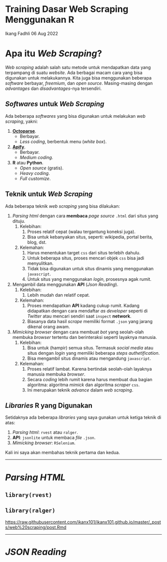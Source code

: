 Training Dasar Web Scraping Menggunakan R
================
Ikang Fadhli
06 Aug 2022

# Apa itu *Web Scraping*?

*Web scraping* adalah salah satu metode untuk mendapatkan data yang
terpampang di suatu *website*. Ada berbagai macam cara yang bisa
digunakan untuk melakukannya. Kita juga bisa menggunakan beberapa
*software* berbayar, *freemium*, dan *open source*. Masing-masing dengan
*advantages* dan *disadvantages*-nya tersendiri.

## *Softwares* untuk *Web Scraping*

Ada beberapa *softwares* yang bisa digunakan untuk melakukan *web
scraping*, yakni:

1.  [**Octoparse**](https://www.octoparse.com/).
    -   Berbayar.
    -   *Less coding*, berbentuk menu (*white box*).
2.  [**Apify**](https://apify.com/).
    -   Berbayar.
    -   *Medium coding*.
3.  **R** atau **Python**.
    -   *Open source* (gratis).
    -   *Heavy coding*.
    -   *Full customize*.

## Teknik untuk *Web Scraping*

Ada beberapa teknik *web scraping* yang bisa dilakukan:

1.  *Parsing html* dengan cara **membaca** *page source* `.html` dari
    situs yang dituju.
    1.  Kelebihan:
        1.  Proses relatif cepat (walau tergantung koneksi juga).
        2.  Bisa untuk kebanyakan situs, seperti: wikipedia, portal
            berita, blog, dst.
    2.  Kelemahan:
        1.  Harus menentukan target `css` dari situs terlebih dahulu.
        2.  Untuk beberapa situs, proses mencari objek `css` bisa jadi
            menyulitkan.
        3.  Tidak bisa digunakan untuk situs dinamis yang menggunakan
            `javascript`.
        4.  Untuk situs yang menggunakan *login*, prosesnya agak rumit.
2.  Mengambil data menggunakan **API** (*Json Reading*).
    1.  Kelebihan:
        1.  Lebih mudah dan relatif cepat.
    2.  Kelemahan:
        1.  Proses mendapatkan **API** kadang cukup rumit. Kadang
            didapatkan dengan cara mendaftar *as developer* seperti di
            *Twitter* atau mencari sendiri saat `inspect` **network**.
        2.  Biasanya data hasil *scrape* memiliki format `.json` yang
            jarang dikenal orang awam.
3.  *Mimicking browser* dengan cara membuat *bot* yang seolah-olah
    membuka *browser* tertentu dan berinteraksi seperti layaknya
    manusia.
    1.  Kelebihan:
        1.  Bisa untuk (hampir) semua situs. Termasuk *social media*
            atau situs dengan *login* yang memiliki beberapa *steps
            authetification*.
        2.  Bisa mengambil situs dinamis atau mengandung `javascript`.
    2.  Kelemahan:
        1.  Proses relatif lambat. Karena bertindak seolah-olah layaknya
            manusia membuka *browser*.
        2.  Secara *coding* lebih rumit karena harus membuat dua bagian
            algoritma: algoritma *mimick* dan algoritma *scraper* `css`.
        3.  Ini merupakan teknik *advance* dalam *web scraping*.

## *Libraries* **R** yang Digunakan

Setidaknya ada beberapa *libraries* yang saya gunakan untuk ketiga
teknik di atas:

1.  *Parsing html*: `rvest` atau `ralger`.
2.  **API**: `jsonlite` untuk membaca *file* `.json`.
3.  *Mimicking browser*: `RSelenium`.

Kali ini saya akan membahas teknik pertama dan kedua.

------------------------------------------------------------------------

# *Parsing HTML*

## `library(rvest)`

## `library(ralger)`

<https://raw.githubusercontent.com/ikanx101/ikanx101.github.io/master/_posts/web%20scraping/post.Rmd>

------------------------------------------------------------------------

# *JSON Reading*
